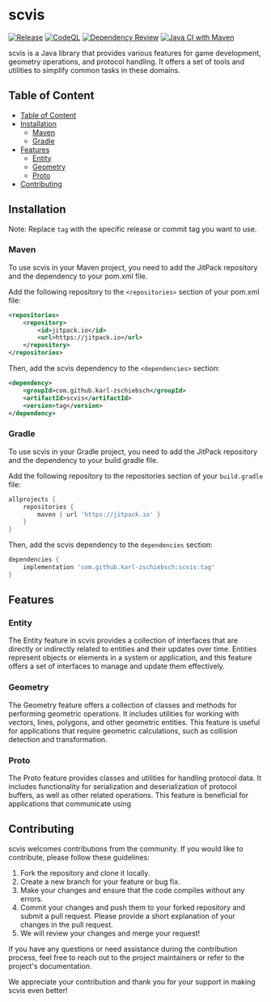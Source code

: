 # scvis

[![Release](https://jitpack.io/v/karl-zschiebsch/scvis.svg)](https://jitpack.io/#karl-zschiebsch/scvis)
[![CodeQL](https://github.com/karl-zschiebsch/scvis/actions/workflows/codeql.yml/badge.svg)](https://github.com/karl-zschiebsch/scvis/actions/workflows/codeql.yml)
[![Dependency Review](https://github.com/karl-zschiebsch/scvis/actions/workflows/dependency-review.yml/badge.svg)](https://github.com/karl-zschiebsch/scvis/actions/workflows/dependency-review.yml)
[![Java CI with Maven](https://github.com/karl-zschiebsch/scvis/actions/workflows/maven.yml/badge.svg)](https://github.com/karl-zschiebsch/scvis/actions/workflows/maven.yml)

scvis is a Java library that provides various features for game development, geometry operations, and protocol handling. It offers a set of tools and utilities to simplify common tasks in these domains.

## Table of Content

- [Table of Content](#table-of-content)
- [Installation](#installation)
	- [Maven](#maven)
	- [Gradle](#gradle)
- [Features](#features)
	- [Entity](#entity)
	- [Geometry](#geometry)
	- [Proto](#proto)
- [Contributing](#contributing)

## Installation

Note: Replace ``tag`` with the specific release or commit tag you want to use.

### Maven

To use scvis in your Maven project, you need to add the JitPack repository and the dependency to your pom.xml file.

Add the following repository to the ``<repositories>`` section of your pom.xml file:

```xml
<repositories>
	<repository>
	    <id>jitpack.io</id>
	    <url>https://jitpack.io</url>
	</repository>
</repositories>
```

Then, add the scvis dependency to the ``<dependencies>`` section:

```xml
<dependency>
	<groupId>com.github.karl-zschiebsch</groupId>
	<artifactId>scvis</artifactId>
	<version>tag</version>
</dependency>
```

### Gradle

To use scvis in your Gradle project, you need to add the JitPack repository and the dependency to your build.gradle file.

Add the following repository to the repositories section of your ``build.gradle`` file:

```gradle
allprojects {
	repositories {
		maven { url 'https://jitpack.io' }
	}
}
```

Then, add the scvis dependency to the ``dependencies`` section:

```gradle
dependencies {
	implementation 'com.github.karl-zschiebsch:scvis:tag'
}
```

## Features

### Entity

The Entity feature in scvis provides a collection of interfaces that are directly or indirectly related to entities and their updates over time. Entities represent objects or elements in a system or application, and this feature offers a set of interfaces to manage and update them effectively.

### Geometry

The Geometry feature offers a collection of classes and methods for performing geometric operations. It includes utilities for working with vectors, lines, polygons, and other geometric entities. This feature is useful for applications that require geometric calculations, such as collision detection and transformation.

### Proto

The Proto feature provides classes and utilities for handling protocol data. It includes functionality for serialization and deserialization of protocol buffers, as well as other related operations. This feature is beneficial for applications that communicate using

## Contributing

scvis welcomes contributions from the community. If you would like to contribute, please follow these guidelines:

1. Fork the repository and clone it locally.
2. Create a new branch for your feature or bug fix.
3. Make your changes and ensure that the code compiles without any errors.
4. Commit your changes and push them to your forked repository and submit a pull request. Please provide a short explanation of your changes in the pull request.
5. We will review your changes and merge your request!

If you have any questions or need assistance during the contribution process, feel free to reach out to the project maintainers or refer to the project's documentation.

We appreciate your contribution and thank you for your support in making scvis even better!